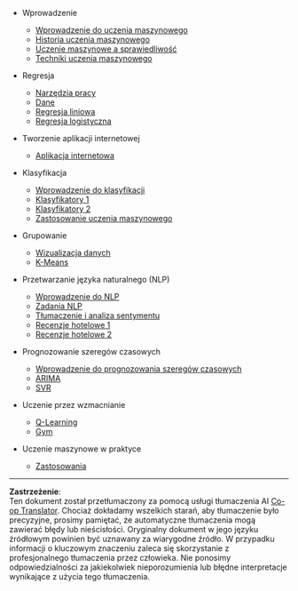 <!--
CO_OP_TRANSLATOR_METADATA:
{
  "original_hash": "68dd06c685f6ce840e0acfa313352e7c",
  "translation_date": "2025-09-03T17:20:52+00:00",
  "source_file": "docs/_sidebar.md",
  "language_code": "pl"
}
-->
- Wprowadzenie
  - [Wprowadzenie do uczenia maszynowego](../1-Introduction/1-intro-to-ML/README.md)
  - [Historia uczenia maszynowego](../1-Introduction/2-history-of-ML/README.md)
  - [Uczenie maszynowe a sprawiedliwość](../1-Introduction/3-fairness/README.md)
  - [Techniki uczenia maszynowego](../1-Introduction/4-techniques-of-ML/README.md)

- Regresja
  - [Narzędzia pracy](../2-Regression/1-Tools/README.md)
  - [Dane](../2-Regression/2-Data/README.md)
  - [Regresja liniowa](../2-Regression/3-Linear/README.md)
  - [Regresja logistyczna](../2-Regression/4-Logistic/README.md)

- Tworzenie aplikacji internetowej
  - [Aplikacja internetowa](../3-Web-App/1-Web-App/README.md)

- Klasyfikacja
  - [Wprowadzenie do klasyfikacji](../4-Classification/1-Introduction/README.md)
  - [Klasyfikatory 1](../4-Classification/2-Classifiers-1/README.md)
  - [Klasyfikatory 2](../4-Classification/3-Classifiers-2/README.md)
  - [Zastosowanie uczenia maszynowego](../4-Classification/4-Applied/README.md)

- Grupowanie
  - [Wizualizacja danych](../5-Clustering/1-Visualize/README.md)
  - [K-Means](../5-Clustering/2-K-Means/README.md)

- Przetwarzanie języka naturalnego (NLP)
  - [Wprowadzenie do NLP](../6-NLP/1-Introduction-to-NLP/README.md)
  - [Zadania NLP](../6-NLP/2-Tasks/README.md)
  - [Tłumaczenie i analiza sentymentu](../6-NLP/3-Translation-Sentiment/README.md)
  - [Recenzje hotelowe 1](../6-NLP/4-Hotel-Reviews-1/README.md)
  - [Recenzje hotelowe 2](../6-NLP/5-Hotel-Reviews-2/README.md)

- Prognozowanie szeregów czasowych
  - [Wprowadzenie do prognozowania szeregów czasowych](../7-TimeSeries/1-Introduction/README.md)
  - [ARIMA](../7-TimeSeries/2-ARIMA/README.md)
  - [SVR](../7-TimeSeries/3-SVR/README.md)

- Uczenie przez wzmacnianie
  - [Q-Learning](../8-Reinforcement/1-QLearning/README.md)
  - [Gym](../8-Reinforcement/2-Gym/README.md)

- Uczenie maszynowe w praktyce
  - [Zastosowania](../9-Real-World/1-Applications/README.md)

---

**Zastrzeżenie**:  
Ten dokument został przetłumaczony za pomocą usługi tłumaczenia AI [Co-op Translator](https://github.com/Azure/co-op-translator). Chociaż dokładamy wszelkich starań, aby tłumaczenie było precyzyjne, prosimy pamiętać, że automatyczne tłumaczenia mogą zawierać błędy lub nieścisłości. Oryginalny dokument w jego języku źródłowym powinien być uznawany za wiarygodne źródło. W przypadku informacji o kluczowym znaczeniu zaleca się skorzystanie z profesjonalnego tłumaczenia przez człowieka. Nie ponosimy odpowiedzialności za jakiekolwiek nieporozumienia lub błędne interpretacje wynikające z użycia tego tłumaczenia.
